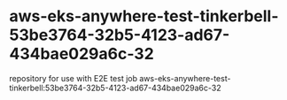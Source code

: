 # aws-eks-anywhere-test-tinkerbell-53be3764-32b5-4123-ad67-434bae029a6c-32
repository for use with E2E test job aws-eks-anywhere-test-tinkerbell:53be3764-32b5-4123-ad67-434bae029a6c-32
